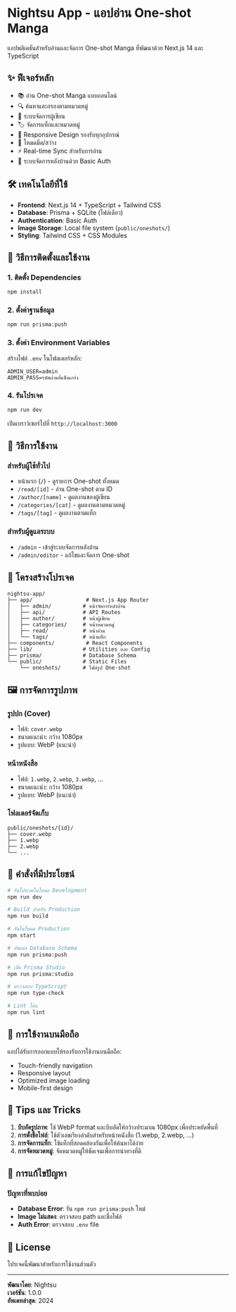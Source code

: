 # Nightsu App - แอปอ่าน One-shot Manga

แอปพลิเคชันสำหรับอ่านและจัดการ One-shot Manga ที่พัฒนาด้วย Next.js 14 และ TypeScript

## ✨ ฟีเจอร์หลัก

- 📚 อ่าน One-shot Manga แบบออนไลน์
- 🔍 ค้นหาและกรองตามหมวดหมู่
- 👤 ระบบจัดการผู้เขียน
- 🏷️ จัดการแท็กและหมวดหมู่
- 📱 Responsive Design รองรับทุกอุปกรณ์
- 🌙 โหมดมืด/สว่าง
- ⚡ Real-time Sync สำหรับการอ่าน
- 🔐 ระบบจัดการหลังบ้านด้วย Basic Auth

## 🛠️ เทคโนโลยีที่ใช้

- **Frontend**: Next.js 14 + TypeScript + Tailwind CSS
- **Database**: Prisma + SQLite (ไฟล์เดียว)
- **Authentication**: Basic Auth
- **Image Storage**: Local file system (`public/oneshots/`)
- **Styling**: Tailwind CSS + CSS Modules

## 🚀 วิธีการติดตั้งและใช้งาน

### 1. ติดตั้ง Dependencies
```bash
npm install
```

### 2. ตั้งค่าฐานข้อมูล
```bash
npm run prisma:push
```

### 3. ตั้งค่า Environment Variables
สร้างไฟล์ `.env` ในโฟลเดอร์หลัก:
```env
ADMIN_USER=admin
ADMIN_PASS=รหัสผ่านที่แข็งแกร่ง
```

### 4. รันโปรเจค
```bash
npm run dev
```

เปิดเบราว์เซอร์ไปที่ `http://localhost:3000`

## 📖 วิธีการใช้งาน

### สำหรับผู้ใช้ทั่วไป
- หน้าแรก (`/`) - ดูรายการ One-shot ทั้งหมด
- `/read/[id]` - อ่าน One-shot ตาม ID
- `/author/[name]` - ดูผลงานของผู้เขียน
- `/categories/[cat]` - ดูผลงานตามหมวดหมู่
- `/tags/[tag]` - ดูผลงานตามแท็ก

### สำหรับผู้ดูแลระบบ
- `/admin` - เข้าสู่ระบบจัดการหลังบ้าน
- `/admin/editor` - แก้ไขและจัดการ One-shot

## 📁 โครงสร้างโปรเจค

```
nightsu-app/
├── app/                 # Next.js App Router
│   ├── admin/          # หน้าจัดการหลังบ้าน
│   ├── api/            # API Routes
│   ├── author/         # หน้าผู้เขียน
│   ├── categories/     # หน้าหมวดหมู่
│   ├── read/           # หน้าอ่าน
│   └── tags/           # หน้าแท็ก
├── components/          # React Components
├── lib/                # Utilities และ Config
├── prisma/             # Database Schema
└── public/             # Static Files
    └── oneshots/       # ไฟล์รูป One-shot
```

## 🖼️ การจัดการรูปภาพ

### รูปปก (Cover)
- ไฟล์: `cover.webp`
- ขนาดแนะนำ: กว้าง 1080px
- รูปแบบ: WebP (แนะนำ)

### หน้าหนังสือ
- ไฟล์: `1.webp`, `2.webp`, `3.webp`, ...
- ขนาดแนะนำ: กว้าง 1080px
- รูปแบบ: WebP (แนะนำ)

### โฟลเดอร์จัดเก็บ
```
public/oneshots/{id}/
├── cover.webp
├── 1.webp
├── 2.webp
└── ...
```

## 🔧 คำสั่งที่มีประโยชน์

```bash
# รันโปรเจคในโหมด Development
npm run dev

# Build สำหรับ Production
npm run build

# รันในโหมด Production
npm start

# อัพเดท Database Schema
npm run prisma:push

# เปิด Prisma Studio
npm run prisma:studio

# ตรวจสอบ TypeScript
npm run type-check

# Lint โค้ด
npm run lint
```

## 📱 การใช้งานบนมือถือ

แอปได้รับการออกแบบให้รองรับการใช้งานบนมือถือ:
- Touch-friendly navigation
- Responsive layout
- Optimized image loading
- Mobile-first design

## 🌟 Tips และ Tricks

1. **บีบอัดรูปภาพ**: ใช้ WebP format และบีบอัดให้กว้างประมาณ 1080px เพื่อประหยัดพื้นที่
2. **การตั้งชื่อไฟล์**: ใช้ตัวเลขเรียงลำดับสำหรับหน้าหนังสือ (1.webp, 2.webp, ...)
3. **การจัดการแท็ก**: ใช้แท็กที่สอดคล้องกันเพื่อให้ค้นหาได้ง่าย
4. **การจัดหมวดหมู่**: จัดหมวดหมู่ให้ชัดเจนเพื่อการนำทางที่ดี

## 🐛 การแก้ไขปัญหา

### ปัญหาที่พบบ่อย
- **Database Error**: รัน `npm run prisma:push` ใหม่
- **Image ไม่แสดง**: ตรวจสอบ path และชื่อไฟล์
- **Auth Error**: ตรวจสอบ `.env` file

## 📄 License

โปรเจคนี้พัฒนาสำหรับการใช้งานส่วนตัว

---

**พัฒนาโดย**: Nightsu  
**เวอร์ชัน**: 1.0.0  
**อัพเดทล่าสุด**: 2024
